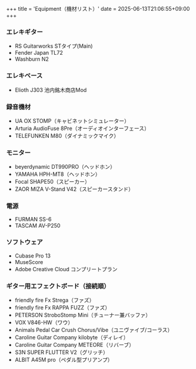 +++
title = 'Equipment（機材リスト）'
date = 2025-06-13T21:06:55+09:00
+++

### エレキギター
- RS Guitarworks STタイプ(Main)
- Fender Japan TL72
- Washburn N2

### エレキベース
- Elioth J303 池内銘木商店Mod

### 録音機材
- UA OX STOMP（キャビネットシミュレーター）
- Arturia AudioFuse 8Pre（オーディオインターフェース）
- TELEFUNKEN M80（ダイナミックマイク）

### モニター
- beyerdynamic DT990PRO（ヘッドホン）
- YAMAHA HPH-MT8（ヘッドホン）
- Focal SHAPE50（スピーカー）
- ZAOR MIZA V-Stand V42（スピーカースタンド）

### 電源
- FURMAN SS-6
- TASCAM AV-P250

### ソフトウェア
- Cubase Pro 13
- MuseScore
- Adobe Creative Cloud コンプリートプラン

### ギター用エフェクトボード（接続順）
- friendly fire Fx Strega（ファズ）
- friendly fire Fx RAPPA FUZZ（ファズ）
- PETERSON StroboStomp Mini（チューナー兼バッファ）
- VOX V846-HW（ワウ）
- Animals Pedal Car Crush Chorus/Vibe（ユニヴァイブ/コーラス）
- Caroline Guitar Company kilobyte（ディレイ）
- Caroline Guitar Company METEORE（リバーブ）
- S3N SUPER FLUTTER V2（グリッチ）
- ALBIT A45M pro（ペダル型プリアンプ）